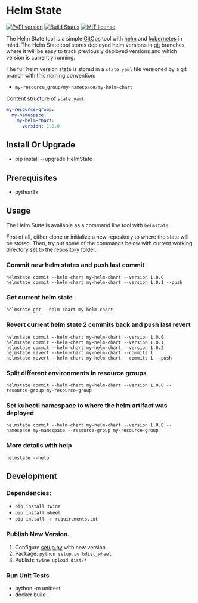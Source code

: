 # Helm State

[![PyPI version](https://badge.fury.io/py/HelmState.svg)](https://badge.fury.io/py/HelmState)
[![Build Status](https://travis-ci.com/hansehe/HelmState.svg?branch=master)](https://travis-ci.com/hansehe/HelmState)
[![MIT license](http://img.shields.io/badge/license-MIT-brightgreen.svg)](http://opensource.org/licenses/MIT)

The Helm State tool is a simple [GitOps](https://www.gitops.tech/) tool with [helm](https://helm.sh/) and [kubernetes](https://kubernetes.io/) in mind.
The Helm State tool stores deployed helm versions in [git](https://git-scm.com/) branches, 
where it will be easy to track previously deployed versions and which version is currently running.

The full helm version state is stored in a `state.yaml` file versioned by a git branch with this naming convention:
- `my-resource_group/my-namespace/my-helm-chart`

Content structure of `state.yaml`:
```yaml
my-resource-group:
  my-namespace:
    my-helm-chart: 
      version: 1.0.0
```


## Install Or Upgrade
- pip install --upgrade HelmState

## Prerequisites
- python3x

## Usage
The Helm State is available as a command line tool with `helmstate`.

First of all, either clone or initialize a new repository to where the state will be stored.
Then, try out some of the commands below with current working directory set to the repository folder.

### Commit new helm states and push last commit
```
helmstate commit --helm-chart my-helm-chart --version 1.0.0
helmstate commit --helm-chart my-helm-chart --version 1.0.1 --push
```

### Get current helm state
```
helmstate get --helm-chart my-helm-chart
```

### Revert current helm state 2 commits back and push last revert
```
helmstate commit --helm-chart my-helm-chart --version 1.0.0
helmstate commit --helm-chart my-helm-chart --version 1.0.1
helmstate commit --helm-chart my-helm-chart --version 1.0.2
helmstate revert --helm-chart my-helm-chart --commits 1
helmstate revert --helm-chart my-helm-chart --commits 1 --push
```

### Split different environments in resource groups
```
helmstate commit --helm-chart my-helm-chart --version 1.0.0 --resource-group my-resource-group
```

### Set kubectl namespace to where the helm artifact was deployed
```
helmstate commit --helm-chart my-helm-chart --version 1.0.0 --namespace my-namespace --resource-group my-resource-group
```

### More details with help
```
helmstate --help
```

## Development

### Dependencies:
  - `pip install twine`
  - `pip install wheel`
  - `pip install -r requirements.txt`

### Publish New Version.
1. Configure [setup.py](./setup.py) with new version.
2. Package: `python setup.py bdist_wheel`
3. Publish: `twine upload dist/*`

### Run Unit Tests
- python -m unittest
- docker build .